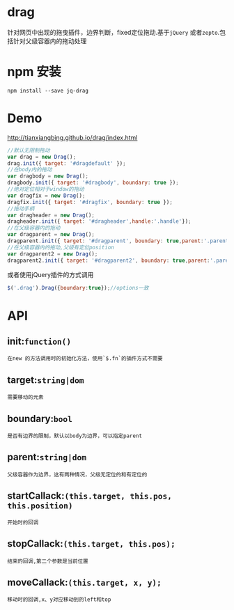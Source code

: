 # drag
针对网页中出现的拖曳插件，边界判断，fixed定位拖动.基于`jQuery` 或者`zepto`.包括针对父级容器内的拖动处理
# npm 安装 
    npm install --save jq-drag
# Demo
http://tianxiangbing.github.io/drag/index.html
```js
//默认无限制拖动
var drag = new Drag();
drag.init({ target: '#dragdefault' });
//在body内的拖动
var dragbody = new Drag();
dragbody.init({ target: '#dragbody', boundary: true });
//绝对定位相对于window的拖动
var dragfix = new Drag();
dragfix.init({ target: '#dragfix', boundary: true });
//拖动手柄
var dragheader = new Drag();
dragheader.init({ target: '#dragheader',handle:'.handle'});
//在父级容器内的拖动
var dragparent = new Drag();
dragparent.init({ target: '#dragparent', boundary: true,parent:'.parent' });
//在父级容器内的拖动,父级有定位position
var dragparent2 = new Drag();
dragparent2.init({ target: '#dragparent2', boundary: true,parent:'.parent2' });
```
或者使用jQuery插件的方式调用
```js
$('.drag').Drag({boundary:true});//options一致
```
# API
## init:`function()`
    在new 的方法调用时的初始化方法，使用`$.fn`的插件方式不需要
## target:`string|dom`
    需要移动的元素
## boundary:`bool`
    是否有边界的限制，默认以body为边界，可以指定parent
## parent:`string|dom`
    父级容器作为边界，这有两种情况，父级无定位的和有定位的
## startCallack:`(this.target, this.pos, this.position)`
    开始时的回调
## stopCallack:`(this.target, this.pos);`
    结束的回调,第二个参数是当前位置
## moveCallack:`(this.target, x, y);`
    移动时的回调,x、y对应移动到的left和top